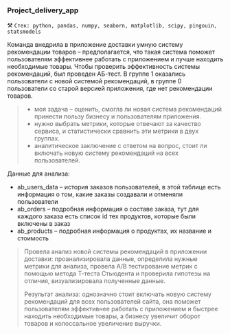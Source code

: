 ### Project_delivery_app 
⚒️ `Стек: python, pandas, numpy, seaborn, matplotlib, scipy, pingouin, statsmodels`

Команда внедрила в приложение доставки умную систему рекомендации товаров – предполагается, что такая система поможет пользователям эффективнее работать с приложением и лучше находить необходимые товары.
Чтобы проверить эффективность системы рекомендаций, был проведен АБ-тест. В группе 1 оказались пользователи с новой системой рекомендаций, в группе 0 пользователи со старой версией приложения, где нет рекомендации товаров.

> - моя задача – оценить, смогла ли новая система рекомендаций принести пользу бизнесу и пользователям приложения.
> - нужно выбрать метрики, которые отвечают за качество сервиса, и статистически сравнить эти метрики в двух группах.
> - аналитическое заключение с ответом на вопрос, стоит ли включать новую систему рекомендаций на всех пользователей.

Данные для анализа:
- ab_users_data – история заказов пользователей, в этой таблице есть информация о том, какие заказы создавали и отменяли пользователи
- ab_orders – подробная информация о составе заказа, тут для каждого заказа есть список id тех продуктов, которые были включены в заказ
- ab_products – подробная информация о продуктах, их название и стоимость

> Провела анализ новой системы рекомендаций в приложении доставки: проанализировала данные, определила нужные метрики для анализа, провела А/В тестирование метрик с помощью метода Т-теста Стьюдента и проверила гипотезы на отличия, визуализировала полученные данные.
> 
> Результат анализа: однозначно стоит включать новую систему рекомендаций для всех пользователей сайта, она поможет пользователям эффективнее работать с приложением и быстрее находить необходимые товары, а бизнесу увеличит оборот товаров и колоссальное увеличение выручки.
